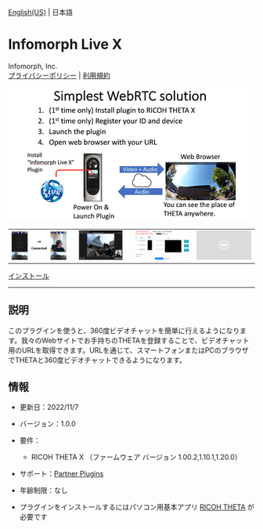 [English(US)](README.md) | 日本語

# Infomorph Live X
Infomorph, Inc.  
[プライバシーポリシー](../../README.ja.md#%E3%83%97%E3%83%A9%E3%82%A4%E3%83%90%E3%82%B7%E3%83%BC%E3%83%9D%E3%83%AA%E3%82%B7%E3%83%BC) | [利用規約](../../README.ja.md#%E5%88%A9%E7%94%A8%E8%A6%8F%E7%B4%84)

<div align="center">
 <img src="1.png">
 <table>
  <tr>
   <td><img src="2.png"></td>
   <td><img src="3.png"></td>
   <td><img src="4.png"></td>
   <td><img src="../../resources/common/img/noimg.png"></td>
  </tr>
 </table>
</div>

[インストール](https://link.ricoh360.com/plugins/com.infomorph.theta.live_plugin_x/apk)

***

## 説明
このプラグインを使うと、360度ビデオチャットを簡単に行えるようになります。我々のWebサイトでお手持ちのTHETAを登録することで、ビデオチャット用のURLを取得できます。URLを通じて、スマートフォンまたはPCのブラウザでTHETAと360度ビデオチャットできるようになります。

## 情報
  * 更新日：2022/11/7
  * バージョン：1.0.0
  * 要件：
    * RICOH THETA X （ファームウェア バージョン 1.00.2,1.10.1,1.20.0）
  * サポート：[Partner Plugins](https://sites.infomorph.jp/infomorph-live)
  * 年齢制限：なし

* プラグインをインストールするにはパソコン用基本アプリ [RICOH THETA](https://theta360.com/ja/about/application/pc.html#app-detail-01) が必要です
